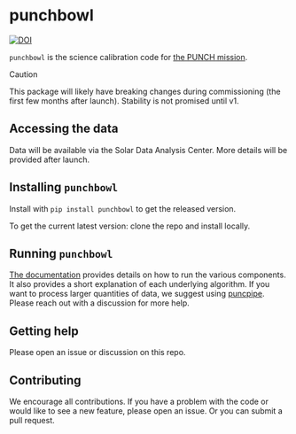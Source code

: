 # punchbowl

[![DOI](https://zenodo.org/badge/DOI/10.5281/zenodo.14029123.svg)](https://doi.org/10.5281/zenodo.14029123)

`punchbowl` is the science calibration code for [the PUNCH mission](https://punch.space.swri.edu/).

> [!CAUTION]
> This package will likely have breaking changes during commissioning (the first few months after launch).
> Stability is not promised until v1.

## Accessing the data

Data will be available via the Solar Data Analysis Center. More details will be provided after launch.

## Installing `punchbowl`

Install with `pip install punchbowl` to get the released version. 

To get the current latest version: clone the repo and install locally.

## Running `punchbowl`

[The documentation](https://punchbowl.readthedocs.io/en/latest/index.html) provides details on how to run the various components. 
It also provides a short explanation of each underlying algorithm. 
If you want to process larger quantities of data, we suggest using [puncpipe](https://github.com/punch-mission/punchpipe). 
Please reach out with a discussion for more help.

## Getting help

Please open an issue or discussion on this repo.

## Contributing

We encourage all contributions.
If you have a problem with the code or would like to see a new feature, please open an issue.
Or you can submit a pull request.
